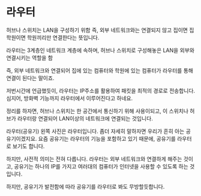 # 라우터
허브나 스위치는 LAN을 구성하기 위함 즉, 외부 네트워크와는 연결되지 않고 집이면 집 학원이면 학원끼리만 연결한다는 뜻입니다.

라우터는 3계층인 네트워크 계층에 속하며, 허브나 스위치로 구성해놓은 LAN을 외부와 연결시키는 역할을 함

즉, 외부 네트워크와 연결되어 집에 있는 컴퓨터와 학원에 있는 컴퓨터가 라우터를 통해 연결이 된다는 말이죠.

저번시간에 언급했듯이, 라우터는 IP주소를 활용하여 패킷을 최적의 경로로 전송합니다.
심지어, 방화벽 기능까지 라우터에서 이루어진다고 하네요.

정리를 하자면, 허브나 스위치는 한 공간에서 통신하기 위해 사용이되고, 이 스위치나 허브가 라우터랑 연결되어 LAN이상의 네트워크에 연결되는 것입니다.

라우터(공유기)
왼쪽 사진은 라우터입니다.
좀더 자세히 말하자면 우리가 흔히 아는 공유기이겠지요.
요즘 공유기는 라우터의 기능을 포함하고 있기 때문에, 공유기를 라우터로 보기도 합니다.

하지만, 사전적 의미는 전혀 다릅니다.
라우터는 외부 네트워크와 연결하게 해주는 것이고, 공유기는 하나의 IP를 가지고 여러대의 컴퓨터가 인터넷을 사용할 수 있도록 하는 것입니다.

하지만, 공유기가 발전함에 따라 공유기를 라우터로 봐도 무방할듯합니다.